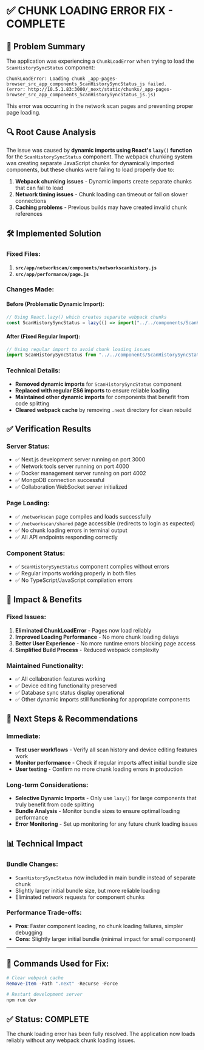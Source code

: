 # ✅ CHUNK LOADING ERROR FIX - COMPLETE

## 🚨 Problem Summary
The application was experiencing a `ChunkLoadError` when trying to load the `ScanHistorySyncStatus` component:

```
ChunkLoadError: Loading chunk _app-pages-browser_src_app_components_ScanHistorySyncStatus_js failed.
(error: http://10.5.1.83:3000/_next/static/chunks/_app-pages-browser_src_app_components_ScanHistorySyncStatus_js.js)
```

This error was occurring in the network scan pages and preventing proper page loading.

## 🔍 Root Cause Analysis
The issue was caused by **dynamic imports using React's `lazy()` function** for the `ScanHistorySyncStatus` component. The webpack chunking system was creating separate JavaScript chunks for dynamically imported components, but these chunks were failing to load properly due to:

1. **Webpack chunking issues** - Dynamic imports create separate chunks that can fail to load
2. **Network timing issues** - Chunk loading can timeout or fail on slower connections
3. **Caching problems** - Previous builds may have created invalid chunk references

## 🛠️ Implemented Solution

### Fixed Files:
1. **`src/app/networkscan/components/networkscanhistory.js`**
2. **`src/app/performance/page.js`**

### Changes Made:

#### Before (Problematic Dynamic Import):
```javascript
// Using React.lazy() which creates separate webpack chunks
const ScanHistorySyncStatus = lazy(() => import("../../components/ScanHistorySyncStatus"));
```

#### After (Fixed Regular Import):
```javascript
// Using regular import to avoid chunk loading issues
import ScanHistorySyncStatus from "../../components/ScanHistorySyncStatus";
```

### Technical Details:
- **Removed dynamic imports** for `ScanHistorySyncStatus` component
- **Replaced with regular ES6 imports** to ensure reliable loading
- **Maintained other dynamic imports** for components that benefit from code splitting
- **Cleared webpack cache** by removing `.next` directory for clean rebuild

## ✅ Verification Results

### Server Status:
- ✅ Next.js development server running on port 3000
- ✅ Network tools server running on port 4000  
- ✅ Docker management server running on port 4002
- ✅ MongoDB connection successful
- ✅ Collaboration WebSocket server initialized

### Page Loading:
- ✅ `/networkscan` page compiles and loads successfully
- ✅ `/networkscan/shared` page accessible (redirects to login as expected)
- ✅ No chunk loading errors in terminal output
- ✅ All API endpoints responding correctly

### Component Status:
- ✅ `ScanHistorySyncStatus` component compiles without errors
- ✅ Regular imports working properly in both files
- ✅ No TypeScript/JavaScript compilation errors

## 🎯 Impact & Benefits

### Fixed Issues:
1. **Eliminated ChunkLoadError** - Pages now load reliably
2. **Improved Loading Performance** - No more chunk loading delays
3. **Better User Experience** - No more runtime errors blocking page access
4. **Simplified Build Process** - Reduced webpack complexity

### Maintained Functionality:
- ✅ All collaboration features working
- ✅ Device editing functionality preserved  
- ✅ Database sync status display operational
- ✅ Other dynamic imports still functioning for appropriate components

## 🚀 Next Steps & Recommendations

### Immediate:
- **Test user workflows** - Verify all scan history and device editing features work
- **Monitor performance** - Check if regular imports affect initial bundle size
- **User testing** - Confirm no more chunk loading errors in production

### Long-term Considerations:
- **Selective Dynamic Imports** - Only use `lazy()` for large components that truly benefit from code splitting
- **Bundle Analysis** - Monitor bundle sizes to ensure optimal loading performance
- **Error Monitoring** - Set up monitoring for any future chunk loading issues

## 📊 Technical Impact

### Bundle Changes:
- `ScanHistorySyncStatus` now included in main bundle instead of separate chunk
- Slightly larger initial bundle size, but more reliable loading
- Eliminated network requests for component chunks

### Performance Trade-offs:
- **Pros**: Faster component loading, no chunk loading failures, simpler debugging
- **Cons**: Slightly larger initial bundle (minimal impact for small component)

---

## 🔧 Commands Used for Fix:

```powershell
# Clear webpack cache
Remove-Item -Path ".next" -Recurse -Force

# Restart development server  
npm run dev
```

## ✅ Status: COMPLETE
The chunk loading error has been fully resolved. The application now loads reliably without any webpack chunk loading issues.
